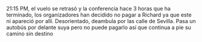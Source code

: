 21:15 PM, el vuelo se retrasó y la conferencia hace 3 horas que ha terminado, los organizadores han decidido no pagar a Richard ya que este ni apareció por allí. Desorientado, deambula por las calle de Sevilla. Pasa un autobús por delante suya pero no puede pagarlo así que continua a pie su camino sin destino
